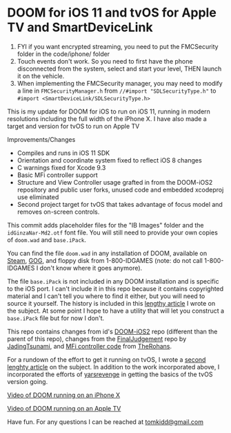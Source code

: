 #  DOOM for iOS 11 and tvOS for Apple TV and SmartDeviceLink
1. FYI if you want encrypted streaming, you need to put the FMCSecurity folder in the code/iphone/ folder
2. Touch events don't work. So you need to first have the phone disconnected from the system, select and start your level, THEN launch it on the vehicle.
3. When implementing the FMCSecurity manager, you may need to modify a line in `FMCSecurityManager.h` from `//#import "SDLSecurityType.h"` to  `#import <SmartDeviceLink/SDLSecurityType.h>`

















This is my update for DOOM for iOS to run on iOS 11, running in modern resolutions including the full width of the iPhone X. I have also made a target and version for tvOS to run on Apple TV

Improvements/Changes

- Compiles and runs in iOS 11 SDK
- Orientation and coordinate system fixed to reflect iOS 8 changes
- C warnings fixed for Xcode 9.3
- Basic MFi controller support
- Structure and View Controller usage grafted in from the DOOM-iOS2 repository and public user forks, unused code and embedded xcodeproj use eliminated
- Second project target for tvOS that takes advantage of focus model and removes on-screen controls.

This commit adds placeholder files for the "IB Images" folder and the `idGinzaNar-Md2.otf` font file. You will still need to provide your own copies of `doom.wad` and `base.iPack`. 

You can find the file `doom.wad` in any installation of DOOM, available on [Steam](http://store.steampowered.com/app/2280/Ultimate_Doom/), [GOG](https://www.gog.com/game/the_ultimate_doom), and floppy disk from 1-800-IDGAMES (note: do not call 1-800-IDGAMES I don't know where it goes anymore). 

The file `base.iPack` is not included in any DOOM installation and is specific to the iOS port. I can't include it in this repo because it contains copyrighted material and I can't tell you where to find it either, but you will need to source it yourself. The history is included in this [lengthy article](http://schnapple.com/wolfenstein-3d-and-doom-on-ios-11/) I wrote on the subject. At some point I hope to have a utility that will let you construct a `base.iPack` file but for now I don't. 

This repo contains changes from id's [DOOM-iOS2](https://github.com/id-Software/DOOM-IOS2) repo (different than the parent of this repo), changes from the [FinalJudgement](https://github.com/JadingTsunami/FinalJudgment-iOS) repo by [JadingTsunami](https://github.com/JadingTsunami/), and [MFi controller code](https://github.com/TheRohans/DOOM-IOS2/commit/5a6b69d5e9821134f4013b069faef29190dcd7a1) from [TheRohans](https://github.com/TheRohans/).

For a rundown of the effort to get it running on tvOS, I wrote a [second lenghty article](http://schnapple.com/wolfenstein-3d-and-doom-on-tvos-for-apple-tv/) on the subject. In addition to the work incorporated above, I incorporated the efforts of [yarsrevenge](https://github.com/yarsrvenge/DOOM-IOS2) in getting the basics of the tvOS version going. 

[Video of DOOM running on an iPhone X](https://www.youtube.com/watch?v=IrY5L1kn-NA)

[Video of DOOM running on an Apple TV](https://www.youtube.com/watch?v=P8QmMSabaqQ)

Have fun. For any questions I can be reached at tomkidd@gmail.com
